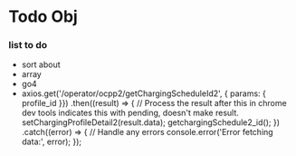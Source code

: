 # Todo Obj

### list to do

- sort about
- array
- go4
- axios.get('/operator/ocpp2/getChargingScheduleId2', { params: { profile_id }})
  .then((result) => {
    // Process the result
    after this in chrome dev tools indicates this with pending, doesn't make result.
    setChargingProfileDetail2(result.data);
    getchargingSchedule2_id();
  })
  .catch((error) => {
    // Handle any errors
    console.error('Error fetching data:', error);
  });